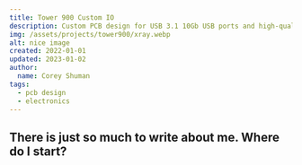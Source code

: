 ```yaml
---
title: Tower 900 Custom IO
description: Custom PCB design for USB 3.1 10Gb USB ports and high-quality audio on the Thermaltake Tower 900 PC Case.
img: /assets/projects/tower900/xray.webp
alt: nice image
created: 2022-01-01
updated: 2023-01-02
author:
  name: Corey Shuman
tags: 
  - pcb design
  - electronics
---
```


## There is just so much to write about me. Where do I start?
